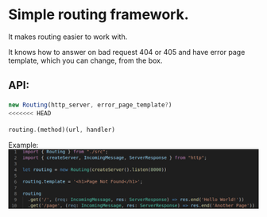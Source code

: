 # Simple routing framework.

It makes routing easier to work with.

It knows how to answer on bad request 404 or 405 and have error page template, which you can change, from the box.

## API:
```js
new Routing(http_server, error_page_template?)
<<<<<<< HEAD

routing.(method)(url, handler)
```

Example:
![example](example.png)
